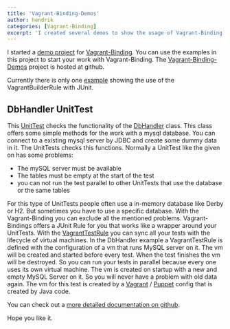 ```yaml
---
title: 'Vagrant-Binding-Demos'
author: hendrik
categories: [Vagrant-Binding]
excerpt: 'I created several demos to show the usage of Vagrant-Binding.'
---
```

I started a [demo project](https://github.com/guigarage/vagrant-binding-demos) for [Vagrant-Binding](https://github.com/guigarage/vagrant-binding). You can use the examples in this project to start your work with Vagrant-Binding. The [Vagrant-Binding-Demos](https://github.com/guigarage/vagrant-binding-demos) project is hosted at github.

Currently there is only one [example](https://github.com/guigarage/vagrant-binding-demos/blob/master/src/test/java/com/guigarage/vagrant/dbhandler/DbHandlerTest.java) showing the use of the VagrantBuilderRule with JUnit.

## DbHandler UnitTest

This [UnitTest](https://github.com/guigarage/vagrant-binding-demos/blob/master/src/test/java/com/guigarage/vagrant/dbhandler/DbHandlerTest.java) checks the functionality of the [DbHandler](https://github.com/guigarage/vagrant-binding-demos/blob/master/src/main/java/com/guigarage/vagrant/dbhandler/DbHandler.java) class. This class offers some simple methods for the work with a mysql database. You can connect to a existing mysql server by JDBC and create some dummy data in it. The UnitTests checks this functions. Normally a UnitTest like the given on has some problems:

* The mySQL server must be available
* The tables must be empty at the start of the test
* you can not run the test parallel to other UnitTests that use the database or the same tables

For this type of UnitTests people often use a in-memory database like Derby or H2. But sometimes you have to use a specific database. With the Vagrant-Binding you can exclude all the mentioned problems. Vagrant-Bindings offers a JUnit Rule for you that works like a wrapper around your UnitTests. With the [VagrantTestRule](https://github.com/guigarage/vagrant-binding/blob/master/src/main/java/com/guigarage/vagrant/junit/VagrantTestRule.java) you can sync all your tests with the lifecycle of virtual machines. In the DbHandler example a VagrantTestRule is defined with the configuration of a vm that runs MySQL server on it. The vm will be created and started before every test. When the test finishes the vm will be destroyed. So you can run your tests in parallel because every one uses its own virtual machine. The vm is created on startup with a new and empty MySQL Server on it. So you will never have a problem with old data again. The vm for this test is created by a [Vagrant](http://vagrantup.com/) / [Puppet](http://puppetlabs.com/) config that is created by Java code.

You can check out a [more detailed documentation on github](https://github.com/guigarage/vagrant-binding-demos).

Hope you like it.
